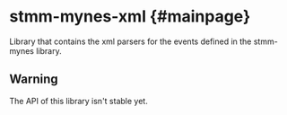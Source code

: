 stmm-mynes-xml                                                     {#mainpage}
==============

Library that contains the xml parsers for the events defined in
the stmm-mynes library.



Warning
-------
The API of this library isn't stable yet.
